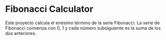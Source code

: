 # Fibonacci Calculator

Este proyecto calcula el enésimo término de la serie Fibonacci. La serie de Fibonacci comienza con 0, 1 y cada número subsiguiente es la suma de los dos anteriores.